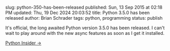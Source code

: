 slug: python-350-has-been-released
published: Sun, 13 Sep 2015 at 02:18 PM
updated: Thu, 19 Dec 2024 20:03:52 
title: Python 3.5.0 has been released
author: Brian Schrader
tags: python, programming
status: publish

It's official, the long awaited Python version 3.5.0 has been released. I can't wait to play around with the new async features as soon as I get it installed. 

[Python
Insider &#8594;](http://blog.python.org/2015/09/python-350-has-been-released.html?utm_source=feedburner&utm_medium=feed&utm_campaign=Feed%253A+PythonInsider+%2528Python+Insider%2529)
